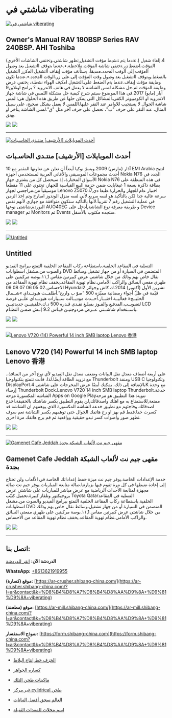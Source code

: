 # شاشتي في viberating

<a href="https://swt.shibang-china.com/?l=ar&img&k=%D8%B4%D8%A7%D8%B4%D8%AA%D9%8A+%D9%81%D9%8A+viberating" target="_blank">![شاشتي في viberating](http://static.shibang-china.com/all-800x300/1470.jpg)</a>

## Owner&#39;s Manual RAV 180BSP Series RAV 240BSP. AHI Toshiba
(ﻋﻧدﻣﺎ ﯾﺗم ﺗﻧﺷﯾط ﻣؤﻗت اﻟﺗﺷﻐﯾل,ﺗظﮭر ﺷﺎﺷﺗﻲ.وﺗﺧﺗﻔﻲ اﻟﺷﺎﺷﺎت اﻷﺧرى.) 4.إﻟﻐﺎء ﺷﻐﯾل اﻟﻣؤﻗت.اﺿﻐط زر.ﺗﺧﺗﻔﻲ ﺷﺎﺷﺔ اﻟﻣؤﻗت.ﻣﻼﺣظﺔ.•.ﻋﻧدﻣﺎ ﯾﺗوﻗف اﻟﺗﺷﻐﯾل ﺑﻌد وﺻول اﻟﻣؤﻗت إﻟﻰ اﻟوﻗت اﻟﻣﺣدد.ﻣﺳﺑﻘﺎ، ﯾﺳﺗﺄﻧف ﻣؤﻗت إﯾﻘﺎف اﻟﺗﺷﻐﯾل اﻟﻣﻛرر اﻟﺗﺷﻐﯾل ﺑﺎﻟﺿﻐط.وﯾﺗوﻗف اﻟﺗﺷﻐﯾل ﺑﻌد وﺻول وﻗت اﻟﻣؤﻗت إﻟﻰ.ﻋﻠﻰ زر.اﻟوﻗت اﻟﻣﺣدد.•.ﻋﻧدﻣﺎ ﺗﻛون وظﯾﻔﺔ ﻣؤﻗت إﯾﻘﺎف.ﻋﻧدﻣﺎ ﯾﺗم اﻟﺿﻐط ﻋﻠﻰ.اﻟﺗﺷﻐﯾل ﻟﻣﻛﯾف اﻟﮭواء ﻧﺷطﺔ، ﯾﺧﺗﻔﻲ ﻋرض وظﯾﻔﺔ اﻟﻣؤﻗت ﺛم.حل مشكلة لمس الشاشة لا يعمل في هاتف الاندرويد ؟ برامج اونلاين9 أيار (مايو) 2017.في هذا الموضوع سيتم شرح كيفية حل مشكلة اللمس في شاشة جهاز الاندرويد او الكومبيوتر الكفي.المشاكل التي يمكن حلها عن طريق هذه الحلول هي: لمس شاشة الجوال لا يستجيب للاوامر عند النقر عليها.اللمس لا يعمل بشكل صحيح، على سبيل المثال، عند النقر على حرف &quot;ب&quot;، تحصل على حرف آخر مثل &quot;ق&quot;.لمس الشاشة يتأخر او يهنق.


<a href="https://whatsapp.shibangsoft.com/WhatsApp.php" target="_blank" title="WhatsApp">![](http://static.shibang-china.com/icon/whatsapp.png)</a> <a href="https://swt.shibang-china.com/?l=ar&icon&k=%D8%B4%D8%A7%D8%B4%D8%AA%D9%8A+%D9%81%D9%8A+viberating" target="_blank">![](http://static.shibang-china.com/icon/chat-ar.png)</a>

---

<a href="https://swt.shibang-china.com/?l=ar&img&k=%D8%B4%D8%A7%D8%B4%D8%AA%D9%8A+%D9%81%D9%8A+viberating" target="_blank">![أحدث الموبايلات [الأرشيف] منتـدى الحاسـبات](http://static.shibang-china.com/all-800x300/392.jpg)</a>

## أحدث الموبايلات [الأرشيف] منتـدى الحاسـبات
10 آذار (مارس) 2009.ويسرّ نوكيا أيضاً أن تعلن عن تعاونها المثمر مع EMI Arabia لتتيح أحدث مجموعات الموسيقى والأغاني العربية لمستخدمي أجهزة Nokia N76 الجدد في الأسواق المختارة، إذ سيحصل كل من يشتري جهاز Nokia N76 في هذه المنطقة على بطاقة ذاكرة بسعة 1 غيغابايت ضمن حزمة البيع القياسية للجهاز، تحتوي على 11 مقطعاً موسيقياً من.مراجعتي لجهاز Lenovo Z5070.i7,اختبار عام للجهاز والحرارة.طبعا دي سرعة عالية جدا لكن بالتأكيد هو لسه سريع لأني لسه منزل الوندوز امبارح وتم اخذ الزمن في عملية التشغيل رقم 7 تقريباً.لأنها بالتأكيد ستكون متوافقة مع جهازى لأنهم نفس البوردة,شاشتى نوعها AUO40EC و طريقة معرفة نوع الشاشة,أدخل على Device manager ثم Monitors ثم Events ستجده مكتوب بالأسفل.


<a href="https://whatsapp.shibangsoft.com/WhatsApp.php" target="_blank" title="WhatsApp">![](http://static.shibang-china.com/icon/whatsapp.png)</a> <a href="https://swt.shibang-china.com/?l=ar&icon&k=%D8%B4%D8%A7%D8%B4%D8%AA%D9%8A+%D9%81%D9%8A+viberating" target="_blank">![](http://static.shibang-china.com/icon/chat-ar.png)</a>

---

<a href="https://swt.shibang-china.com/?l=ar&img&k=%D8%B4%D8%A7%D8%B4%D8%AA%D9%8A+%D9%81%D9%8A+viberating" target="_blank">![Untitled](http://static.shibang-china.com/all-800x300/692.jpg)</a>

## Untitled
التسلية في المقاعد الخلفية.باستطاعة ركاب المقاعد الخلفية التمتع ببرامج الفيديو والصوت من.مشقل اسطوانات DVD المتضمن في السيارة أو من جهاز تشغبل.وسائط نفال خاص بهم وذلك من خلال شاشتي عرض كبيرتين مقاس ۱۱,1.بوصة مركبتين على ظهري مفعي السائق والراكب الأمامي.نظام تهوية المقاعد.يخفف نظام تهوية المقاعد من الاحساس.02 05 06 07 08 09 Hyundai2 تشرين الأول (أكتوبر) 2014.ك كاش وجوائز قيّمة في ظلّ أجواء رمضانية مميّزة 500 “صوّ ب واربح”.أطلقــت هيونــداي »شــمال الخليــج« فعاليــة اختبــار.أحــدث موديــالت ســيارات هيونــداي علــى فرصة لتصويــب.المدفـع والفـوز بمبلـغ نقـدي قـدره 500 د.ك.خلفيتيــن جديدتيــن LCD باســتخدام شاشــتي عــرض.مزدوجتيـن قيـاس 9.2 إنـش ضمـن النظـام.


<a href="https://whatsapp.shibangsoft.com/WhatsApp.php" target="_blank" title="WhatsApp">![](http://static.shibang-china.com/icon/whatsapp.png)</a> <a href="https://swt.shibang-china.com/?l=ar&icon&k=%D8%B4%D8%A7%D8%B4%D8%AA%D9%8A+%D9%81%D9%8A+viberating" target="_blank">![](http://static.shibang-china.com/icon/chat-ar.png)</a>

---

<a href="https://swt.shibang-china.com/?l=ar&img&k=%D8%B4%D8%A7%D8%B4%D8%AA%D9%8A+%D9%81%D9%8A+viberating" target="_blank">![Lenovo V720 (14) Powerful 14 inch SMB laptop Lenovo 香港](http://static.shibang-china.com/all-800x300/42.jpg)</a>

## Lenovo V720 (14) Powerful 14 inch SMB laptop Lenovo 香港
.على أربعة أضعاف معدل نقل البيانات وضعف معدل نقل الفيديو لأي نوع آخر من المنافذ، مع تزويد الطاقة أيضًا.لذا، فأنت تتمتع بتكنولوجيا Thunderbolt ومنفذ USB C وتكنولوجيا DisplayPort.بالإضافة إلى ذلك، يمكنك أيضًا عرض المخرجات على شاشتي 4K مع وحدة إرساء Thunderbolt Dock.Lenovo V720 14 inch SMB laptop Thunderbolt.خدعة الشاشة المكسورة مزحة Apps on Google Playتنويه: هذا التطبيق هو مزحة ممتعة,للاستمتاع به مع اهلك واصدقائك,لن يقوم التطبيق بكسر شاشتك بالحقيقة.اخدع اصدقائك وفاجئهم مع تطبيق خدعة الشاشة المكسورة الذي يوهمهم ان الشاشة قد كسرت حقا.فقط قم بهز او رج هاتفك الجوال حتى توهمهم بكسر الشاشة نعم سوف تظهر صور واصوات كسر تبدو حقيقية وواقعية ثم قم برج هاتفك مرة اخرى.


<a href="https://whatsapp.shibangsoft.com/WhatsApp.php" target="_blank" title="WhatsApp">![](http://static.shibang-china.com/icon/whatsapp.png)</a> <a href="https://swt.shibang-china.com/?l=ar&icon&k=%D8%B4%D8%A7%D8%B4%D8%AA%D9%8A+%D9%81%D9%8A+viberating" target="_blank">![](http://static.shibang-china.com/icon/chat-ar.png)</a>

---

<a href="https://swt.shibang-china.com/?l=ar&img&k=%D8%B4%D8%A7%D8%B4%D8%AA%D9%8A+%D9%81%D9%8A+viberating" target="_blank">![Gamenet Cafe Jeddah مقهى جيم نت لألعاب الشبكة بجدة](http://static.shibang-china.com/all-800x300/352.jpg)</a>

## Gamenet Cafe Jeddah مقهى جيم نت لألعاب الشبكة بجدة
خدمة الإعدادات الخاصة.يوفر جيم نت ميزة حفظ إعداداتك الخاصة في الألعاب ولن تحتاج إلى إعادة ضبطها في كل مرة تقوم فيها بزيارتنا.صالة متابعة المباريات.يوفر جيم نت صالة مجهزة لمتابعة الأحداث الرياضية مع عرض مباشر للمباريات على شاشتي عرض بروجيكتور وتلفاز كبيرة.تحميل كتيّب Toyota Qatarالتسلية في المقاعد الخلفية.باستطاعة ركاب المقاعد الخلفية التمتع ببرامج الفيديو والصوت من.مشغل اسطوانات DVD المتضمن في السيارة أو من جهاز تشغيل.وسائط نقال خاص بهم وذلك من خلال شاشتي عرض كبيرتين مقاس ۱۱,1.بوصة مركبتين على ظهري مفعتي السائق والراكب الأمامي.نظام تهوية المقاعد.يخفف نظام تهوية المقاعد من الاحساس.


<a href="https://whatsapp.shibangsoft.com/WhatsApp.php" target="_blank" title="WhatsApp">![](http://static.shibang-china.com/icon/whatsapp.png)</a> <a href="https://swt.shibang-china.com/?l=ar&icon&k=%D8%B4%D8%A7%D8%B4%D8%AA%D9%8A+%D9%81%D9%8A+viberating" target="_blank">![](http://static.shibang-china.com/icon/chat-ar.png)</a>

---
## اتصل بنا:

**الدردشة الآن:** [انقر للدردشة](https://swt.shibang-china.com?l=ar&contact&k=%D8%B4%D8%A7%D8%B4%D8%AA%D9%8A+%D9%81%D9%8A+viberating)

**WhatsApp:**  [+8613621919955](https://whatsapp.shibangsoft.com/WhatsApp.php)

**موقع (كسارة):** [https://ar-crusher.shibang-china.com/](https://ar-crusher.shibang-china.com/?l=ar&contact&k=%D8%B4%D8%A7%D8%B4%D8%AA%D9%8A+%D9%81%D9%8A+viberating)

**موقع (مطحنة):** [https://ar-mill.shibang-china.com/](https://ar-mill.shibang-china.com/?l=ar&contact&k=%D8%B4%D8%A7%D8%B4%D8%AA%D9%8A+%D9%81%D9%8A+viberating)

**نموذج الاستفسار:** [https://form.shibang-china.com](https://form.shibang-china.com?l=ar&contact&k=%D8%B4%D8%A7%D8%B4%D8%AA%D9%8A+%D9%81%D9%8A+viberating)

* [الخزف خط إنتاج البلاط](../22/%D8%A7%D9%84%D8%AE%D8%B2%D9%81%20%D8%AE%D8%B7%20%D8%A5%D9%86%D8%AA%D8%A7%D8%AC%20%D8%A7%D9%84%D8%A8%D9%84%D8%A7%D8%B7.md)

* [كساره الجواهر](../22/%D9%83%D8%B3%D8%A7%D8%B1%D9%87%20%D8%A7%D9%84%D8%AC%D9%88%D8%A7%D9%87%D8%B1.md)

* [ماكينات طحن التلك](../22/%D9%85%D8%A7%D9%83%D9%8A%D9%86%D8%A7%D8%AA%20%D8%B7%D8%AD%D9%86%20%D8%A7%D9%84%D8%AA%D9%84%D9%83.md)

* [غير مركز cylidrical طحن](../22/%D8%BA%D9%8A%D8%B1%20%D9%85%D8%B1%D9%83%D8%B2%20cylidrical%20%D8%B7%D8%AD%D9%86.md)

* [العالم سحق أفضل النباتات](../23/%D8%A7%D9%84%D8%B9%D8%A7%D9%84%D9%85%20%D8%B3%D8%AD%D9%82%20%D8%A3%D9%81%D8%B6%D9%84%20%D8%A7%D9%84%D9%86%D8%A8%D8%A7%D8%AA%D8%A7%D8%AA.md)

* [اسم محلات للمعدات الثقيلة](../21/%D8%A7%D8%B3%D9%85%20%D9%85%D8%AD%D9%84%D8%A7%D8%AA%20%D9%84%D9%84%D9%85%D8%B9%D8%AF%D8%A7%D8%AA%20%D8%A7%D9%84%D8%AB%D9%82%D9%8A%D9%84%D8%A9.md)